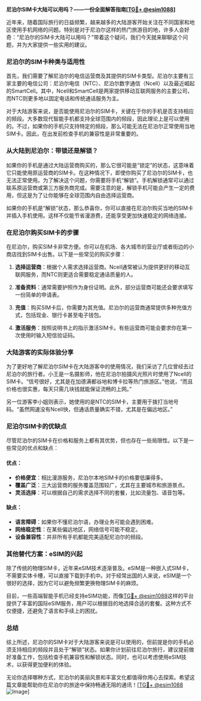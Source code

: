 **尼泊尔SIM卡大陆可以用吗？——一份全面解答指南[[TG💪+ @esim1088](https://t.me/s/esim1088)]**

近年来，随着国际旅行的日益频繁，越来越多的大陆游客开始关注在不同国家和地区使用手机网络的问题。特别是对于尼泊尔这样的热门旅游目的地，许多人会好奇：“尼泊尔的SIM卡大陆可以用吗？”带着这个疑问，我们今天就来聊聊这个问题，并为大家提供一些实用的建议。

### 尼泊尔的SIM卡种类与适用性

首先，我们需要了解尼泊尔的电信运营商及其提供的SIM卡类型。尼泊尔主要有三家主要的电信公司：尼泊尔电信（NTC）、尼泊尔数字通信（Ncell）以及最近崛起的SmartCell。其中，Ncell和SmartCell是两家提供移动互联网服务的主要公司，而NTC则更多地以固定电话和传统通话服务为主。

对于大陆游客来说，是否能使用尼泊尔的SIM卡，关键在于你的手机是否支持相应的频段。大多数现代智能手机都支持全球范围内的频段，因此理论上是可以使用的。不过，如果你的手机只支持特定的频段，那么可能无法在尼泊尔正常使用当地SIM卡。因此，在出发前检查手机的兼容性是非常重要的。

### 从大陆到尼泊尔：带锁还是解锁？

如果你的手机是通过大陆运营商购买的，那么它很可能是“锁定”的状态，这意味着它只能使用原运营商的SIM卡。在这种情况下，即使你购买了尼泊尔的SIM卡，也无法正常使用。为了解决这个问题，你需要将手机“解锁”。手机解锁通常可以通过联系原运营商或第三方服务商完成。需要注意的是，解锁手机可能会产生一定的费用，但这是为了让你能够在全球范围内自由选择运营商。

如果你的手机是“解锁”状态，那么恭喜你，你可以直接在尼泊尔购买当地的SIM卡并插入手机使用。这样不仅能节省漫游费，还能享受更加快速稳定的网络连接。

### 在尼泊尔购买SIM卡的步骤

在尼泊尔，购买SIM卡非常方便。你可以在机场、各大城市的营业厅或者街边的小商店找到SIM卡出售。以下是一些常见的购买步骤：

1. **选择运营商**：根据个人需求选择运营商。Ncell通常被认为提供更好的移动互联网服务，而NTC则更适合需要稳定通话质量的人。
   
2. **准备资料**：通常需要护照作为身份证明。此外，部分运营商可能还会要求填写一份简单的申请表。

3. **充值**：购买SIM卡后，你需要为其充值。尼泊尔的运营商通常提供多种充值方式，包括现金、银行卡甚至电子钱包。

4. **激活服务**：按照说明书上的指示激活SIM卡。有些运营商可能会要求你在第一次使用时输入短信验证码。

### 大陆游客的实际体验分享

为了更好地了解尼泊尔SIM卡在大陆游客中的使用情况，我们采访了几位曾经去过尼泊尔的旅行者。小王是一名摄影师，他在尼泊尔拍摄风光照片时使用了Ncell的SIM卡。“信号很好，尤其是在加德满都谷地和博卡拉等热门旅游区。”他说，“而且价格也很实惠，每天只需几块钱就能保证流畅的上网。”

另一位游客李小姐则表示，她使用的是NTC的SIM卡，主要用于拨打当地号码。“虽然网速没有Ncell快，但通话质量确实不错，尤其是在偏远地区。”

### 尼泊尔SIM卡的优缺点

尽管尼泊尔的SIM卡在价格和服务上都有其优势，但也存在一些局限性。以下是一些常见的优点和缺点：

#### 优点：
- **价格便宜**：相比漫游服务，尼泊尔本地SIM卡的价格要低廉得多。
- **覆盖广泛**：三大运营商的服务覆盖范围较广，尤其在主要城市和旅游景点。
- **灵活选择**：可以根据自己的需求选择不同的套餐，比如流量包、语音包等。

#### 缺点：
- **语言障碍**：如果你不懂尼泊尔语，办理业务可能会遇到困难。
- **网络稳定性**：在某些偏远地区，网络信号可能不稳定。
- **设备兼容性**：并非所有手机都能完美适配尼泊尔的频段。

### 其他替代方案：eSIM的兴起

除了传统的物理SIM卡，近年来eSIM技术逐渐普及。eSIM是一种嵌入式SIM卡，不需要实体卡槽，可以直接下载到手机中。对于经常出国的人来说，eSIM是一个很好的选择，因为它可以避免频繁更换物理SIM卡的麻烦。

目前，一些高端智能手机已经支持eSIM功能，而像[TG💪+ @esim1088](https://t.me/s/esim1088)这样的平台提供了丰富的国际eSIM服务，用户可以根据目的地选择合适的套餐。这种方式不仅便捷，还避免了语言和手续上的困扰。

### 总结

综上所述，尼泊尔的SIM卡对于大陆游客来说是可以使用的，但前提是你的手机必须支持相应的频段并且处于“解锁”状态。如果你计划前往尼泊尔旅行，建议提前做好准备工作，包括检查手机兼容性和解锁状态。同时，也可以考虑使用eSIM技术，以获得更加便利的体验。

无论你选择哪种方式，尼泊尔的美丽风景和丰富文化都值得你用心去探索。希望这篇文章能帮助你在尼泊尔的旅途中保持畅通无阻的通讯！[[TG💪+ @esim1088](https://t.me/s/esim1088) ![Image](https://i.postimg.cc/4NQfJmqS/Snipaste-2025-05-13-00-14-12.png)]